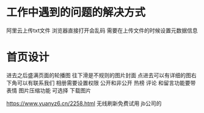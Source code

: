 # 工作中遇到的问题的解决方式
阿里云上传txt文件 浏览器直接打开会乱码 需要在上传文件的时候设置元数据信息
# 首页设计
进去之后盛满页面的轮播图
往下滑是不规则的图片封面 点进去可以有详细的图右下角可以有联系我们
相册需要设置权限 公开和非公开
热榜 
评论 和留言功能要带表情
图片压缩功能  可选择
下载图片

https://www.yuanyz6.cn/2258.html  无线刷新免费试用 jb公司的
